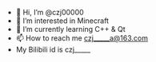 - 👋 Hi, I’m @czj00000
- 👀 I’m interested in Minecraft
- 🌱 I’m currently learning C++ & Qt
- 📫 How to reach me czj_____a@163.com
- My Bilibili id is czj_____

<!---
czj00000/czj00000 is a ✨ special ✨ repository because its `README.md` (this file) appears on your GitHub profile.
You can click the Preview link to take a look at your changes.
--->
